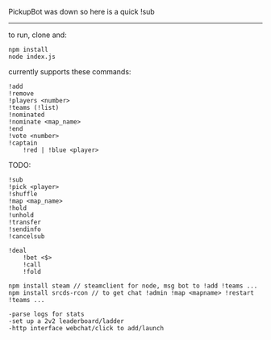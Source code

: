 PickupBot was down so here is a quick !sub

___

to run, clone and:

    npm install
    node index.js

currently supports these commands:

	
    !add
    !remove
    !players <number>
    !teams (!list)
    !nominated
    !nominate <map_name>
    !end
    !vote <number>
    !captain
    	!red | !blue <player>

TODO:

    !sub
    !pick <player>
    !shuffle
    !map <map_name>
    !hold
    !unhold
    !transfer
    !sendinfo
    !cancelsub
    
    !deal
	    !bet <$>
	    !call
	    !fold

    npm install steam // steamclient for node, msg bot to !add !teams ...
    npm install srcds-rcon // to get chat !admin !map <mapname> !restart !teams ...

	-parse logs for stats
	-set up a 2v2 leaderboard/ladder
	-http interface webchat/click to add/launch